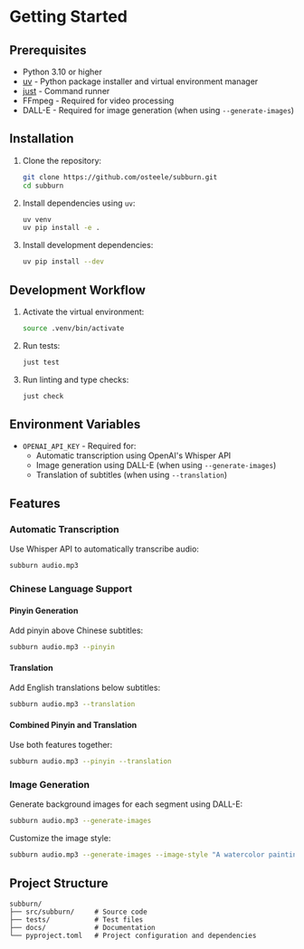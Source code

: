 # Getting Started

## Prerequisites

- Python 3.10 or higher
- [uv](https://github.com/astral-sh/uv) - Python package installer and virtual environment manager
- [just](https://github.com/casey/just) - Command runner
- FFmpeg - Required for video processing
- DALL-E - Required for image generation (when using `--generate-images`)

## Installation

1. Clone the repository:
   ```bash
   git clone https://github.com/osteele/subburn.git
   cd subburn
   ```

2. Install dependencies using `uv`:
   ```bash
   uv venv
   uv pip install -e .
   ```

3. Install development dependencies:
   ```bash
   uv pip install --dev
   ```

## Development Workflow

1. Activate the virtual environment:
   ```bash
   source .venv/bin/activate
   ```

2. Run tests:
   ```bash
   just test
   ```

3. Run linting and type checks:
   ```bash
   just check
   ```

## Environment Variables

- `OPENAI_API_KEY` - Required for:
  - Automatic transcription using OpenAI's Whisper API
  - Image generation using DALL-E (when using `--generate-images`)
  - Translation of subtitles (when using `--translation`)

## Features

### Automatic Transcription
Use Whisper API to automatically transcribe audio:
```bash
subburn audio.mp3
```

### Chinese Language Support

#### Pinyin Generation
Add pinyin above Chinese subtitles:
```bash
subburn audio.mp3 --pinyin
```

#### Translation
Add English translations below subtitles:
```bash
subburn audio.mp3 --translation
```

#### Combined Pinyin and Translation
Use both features together:
```bash
subburn audio.mp3 --pinyin --translation
```

### Image Generation
Generate background images for each segment using DALL-E:
```bash
subburn audio.mp3 --generate-images
```

Customize the image style:
```bash
subburn audio.mp3 --generate-images --image-style "A watercolor painting in pastel colors"
```

## Project Structure

```
subburn/
├── src/subburn/     # Source code
├── tests/           # Test files
├── docs/            # Documentation
└── pyproject.toml   # Project configuration and dependencies
